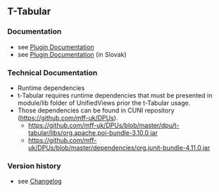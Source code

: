 T-Tabular
----------

### Documentation

* see [Plugin Documentation](./doc/About.md)
* see [Plugin Documentation](./doc/About_sk.md) (in Slovak)

### Technical Documentation

* Runtime dependencies
 * t-Tabular requires runtime dependencies that must be presented in module/lib folder of UnifiedViews prior the t-Tabular usage.
 * Those dependencies can be found in CUNI repository (https://github.com/mff-uk/DPUs).
   * https://github.com/mff-uk/DPUs/blob/master/dpu/t-tabular/libs/org.apache.poi-bundle-3.10.0.jar
   * https://github.com/mff-uk/DPUs/blob/master/dependencies/org.junit-bundle-4.11.0.jar

### Version history

* see [Changelog](./CHANGELOG.md)

